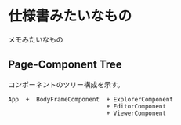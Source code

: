 # 仕様書みたいなもの

メモみたいなもの

## Page-Component Tree

コンポーネントのツリー構成を示す。

```plaintext
App  +  BodyFrameComponent  + ExplorerComponent
                            + EditorComponent
                            + ViewerComponent
```
